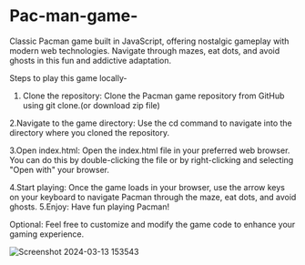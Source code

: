 # Pac-man-game-
Classic Pacman game built in JavaScript, offering nostalgic gameplay with modern web technologies. Navigate through mazes, eat dots, and avoid ghosts in this fun and addictive adaptation.


Steps to play this game locally-

1. Clone the repository: Clone the Pacman game repository from GitHub using git clone.(or download zip file)

2.Navigate to the game directory: Use the cd command to navigate into the directory where you cloned the repository.

3.Open index.html: Open the index.html file in your preferred web browser. You can do this by double-clicking the file or by right-clicking and selecting "Open with" your browser.

4.Start playing: Once the game loads in your browser, use the arrow keys on your keyboard to navigate Pacman through the maze, eat dots, and avoid ghosts.
5.Enjoy: Have fun playing Pacman!

Optional: Feel free to customize and modify the game code to enhance your gaming experience.

![Screenshot 2024-03-13 153543](https://github.com/bug-buster2516/Pac-man-game-/assets/99116607/2381c317-30f5-4972-8ced-7d79cfbc255c)

